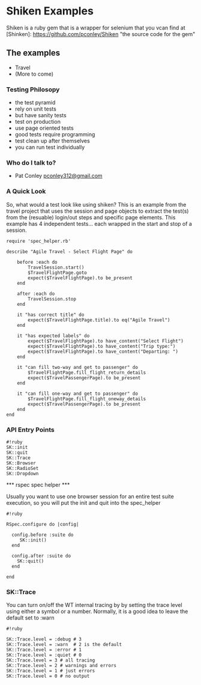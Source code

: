 # Shiken Examples #

Shiken is a ruby gem that is a wrapper for selenium that you vcan find at 
[Shinken]: https://github.com/pconley/Shiken "the source code for the gem"

## The examples ##

* Travel
* (More to come)

### Testing Philosopy ###

* the test pyramid
* rely on unit tests
* but have sanity tests
* test on production
* use page oriented tests
* good tests require programming
* test clean up after themselves
* you can run test individually

### Who do I talk to? ###

* Pat Conley pconley312@gmail.com

### A Quick Look ###
So, what would a test look like using shiken?  This is an example from the travel project that uses the session and page objects to extract the test(s) from the (resuable) login/out steps and specific page elements.  This example has 4 independent tests... each wrapped in the start and stop of a session.

```
require 'spec_helper.rb'

describe "Agile Travel - Select Flight Page" do
	
	before :each do
		TravelSession.start()
		$TravelFlightPage.goto
    	expect($TravelFlightPage).to be_present
	end
  
  	after :each do
		TravelSession.stop
  	end
	
	it "has correct title" do
		expect($TravelFlightPage.title).to eq("Agile Travel")
	end
  
	it "has expected labels" do
		expect($TravelFlightPage).to have_content("Select Flight")
		expect($TravelFlightPage).to have_content("Trip type:")
		expect($TravelFlightPage).to have_content("Departing: ")
	end

	it "can fill two-way and get to passenger" do
		$TravelFlightPage.fill_flight_return_details
		expect($TravelPassengerPage).to be_present
  	end
  
  	it "can fill one-way and get to passenger" do
		$TravelFlightPage.fill_flight_oneway_details
		expect($TravelPassengerPage).to be_present
  	end
end

```
### API Entry Points ###

```
#!ruby
SK::init
SK::quit
SK::Trace
SK::Browser
SK::RadioSet
SK::Dropdown
```
*** rspec spec helper ***

Usually you want to use one browser session for an entire test suite execution, so you will put the init and quit into the spec_helper
```
#!ruby

RSpec.configure do |config|
     
  config.before :suite do
     SK::init()
  end

  config.after :suite do
    SK::quit()
  end
        
end
```
### SK::Trace ###

You can turn on/off the WT internal tracing by by setting the trace level using either a symbol or a number.  Normally, it is a good idea to leave the default set to :warn
```
#!ruby

SK::Trace.level = :debug # 3
SK::Trace.level = :warn  # 2 is the default
SK::Trace.level = :error # 1 
SK::Trace.level = :quiet # 0
SK::Trace.level = 3 # all tracing
SK::Trace.level = 2 # warnings and errors
SK::Trace.level = 1 # just errors
SK::Trace.level = 0 # no output
```

